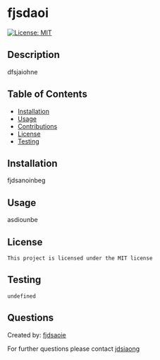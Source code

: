 # fjsdaoi

  [![License: MIT](https://img.shields.io/badge/License-MIT-yellow.svg)](https://opensource.org/licenses/MIT)

  ## Description
  dfsjaiohne

  ## Table of Contents
  * [Installation](#installation)
  * [Usage](#usage)
  * [Contributions](#contributions)
  * [License](#license)
  * [Testing](#testing)
  
  ## Installation
  fjdsanoinbeg

  ## Usage
  asdiounbe

  

  ## License
    This project is licensed under the MIT license

  ## Testing
    undefined

  ## Questions
  Created by: [fjdsaoie](https://github.com/fjdsaoie)
  
  For further questions please contact [jdsiaong](mailto:jdsiaong)

